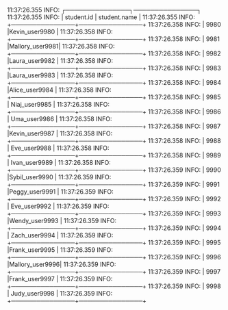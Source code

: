 11:37:26.355 INFO: ┌───────────────┐───────────────┐
11:37:26.355 INFO: |  student.id   | student.name  |
11:37:26.355 INFO: +───────────────+───────────────+
11:37:26.358 INFO: |     9980      |Kevin_user9980 |
11:37:26.358 INFO: +───────────────+───────────────+
11:37:26.358 INFO: |     9981      |Mallory_user9981|
11:37:26.358 INFO: +───────────────+───────────────+
11:37:26.358 INFO: |     9982      |Laura_user9982 |
11:37:26.358 INFO: +───────────────+───────────────+
11:37:26.358 INFO: |     9983      |Laura_user9983 |
11:37:26.358 INFO: +───────────────+───────────────+
11:37:26.358 INFO: |     9984      |Alice_user9984 |
11:37:26.358 INFO: +───────────────+───────────────+
11:37:26.358 INFO: |     9985      | Niaj_user9985 |
11:37:26.358 INFO: +───────────────+───────────────+
11:37:26.358 INFO: |     9986      | Uma_user9986  |
11:37:26.358 INFO: +───────────────+───────────────+
11:37:26.358 INFO: |     9987      |Kevin_user9987 |
11:37:26.358 INFO: +───────────────+───────────────+
11:37:26.358 INFO: |     9988      | Eve_user9988  |
11:37:26.358 INFO: +───────────────+───────────────+
11:37:26.358 INFO: |     9989      | Ivan_user9989 |
11:37:26.358 INFO: +───────────────+───────────────+
11:37:26.359 INFO: |     9990      |Sybil_user9990 |
11:37:26.359 INFO: +───────────────+───────────────+
11:37:26.359 INFO: |     9991      |Peggy_user9991 |
11:37:26.359 INFO: +───────────────+───────────────+
11:37:26.359 INFO: |     9992      | Eve_user9992  |
11:37:26.359 INFO: +───────────────+───────────────+
11:37:26.359 INFO: |     9993      |Wendy_user9993 |
11:37:26.359 INFO: +───────────────+───────────────+
11:37:26.359 INFO: |     9994      | Zach_user9994 |
11:37:26.359 INFO: +───────────────+───────────────+
11:37:26.359 INFO: |     9995      |Frank_user9995 |
11:37:26.359 INFO: +───────────────+───────────────+
11:37:26.359 INFO: |     9996      |Mallory_user9996|
11:37:26.359 INFO: +───────────────+───────────────+
11:37:26.359 INFO: |     9997      |Frank_user9997 |
11:37:26.359 INFO: +───────────────+───────────────+
11:37:26.359 INFO: |     9998      | Judy_user9998 |
11:37:26.359 INFO: +───────────────+───────────────+
